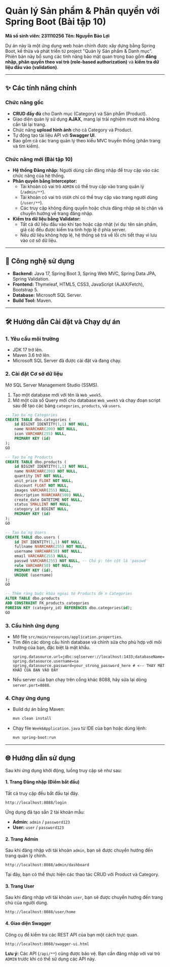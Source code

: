 # Quản lý Sản phẩm & Phân quyền với Spring Boot (Bài tập 10)

**Mã số sinh viên: 231110256**
**Tên: Nguyễn Bảo Lợi**

Dự án này là một ứng dụng web hoàn chỉnh được xây dựng bằng Spring Boot, kế thừa và phát triển từ project "Quản lý Sản phẩm & Danh mục". Phiên bản này bổ sung các tính năng bảo mật quan trọng bao gồm **đăng nhập, phân quyền theo vai trò (role-based authorization)** và **kiểm tra dữ liệu đầu vào (validation)**.

---

## ✨ Các tính năng chính

### Chức năng gốc
*   **CRUD đầy đủ** cho Danh mục (Category) và Sản phẩm (Product).
*   Giao diện quản lý sử dụng **AJAX**, mang lại trải nghiệm mượt mà không cần tải lại trang.
*   Chức năng **upload hình ảnh** cho cả Category và Product.
*   Tự động tạo tài liệu API với **Swagger UI**.
*   Bao gồm cả các trang quản lý theo kiểu MVC truyền thống (phân trang và tìm kiếm).

### Chức năng mới (Bài tập 10)
*   **Hệ thống Đăng nhập:** Người dùng cần đăng nhập để truy cập vào các chức năng của hệ thống.
*   **Phân quyền bằng Interceptor:**
    *   Tài khoản có vai trò `ADMIN` có thể truy cập vào trang quản lý (`/admin/**`).
    *   Tài khoản có vai trò `USER` chỉ có thể truy cập vào trang người dùng (`/user/**`).
    *   Các truy cập không đúng quyền hoặc chưa đăng nhập sẽ bị chặn và chuyển hướng về trang đăng nhập.
*   **Kiểm tra dữ liệu bằng Validator:**
    *   Tất cả dữ liệu đầu vào khi tạo hoặc cập nhật (ví dụ: tên sản phẩm, giá cả) đều được kiểm tra tính hợp lệ ở phía server.
    *   Nếu dữ liệu không hợp lệ, hệ thống sẽ trả về lỗi chi tiết thay vì lưu vào cơ sở dữ liệu.

---

## 🚀 Công nghệ sử dụng

*   **Backend:** Java 17, Spring Boot 3, Spring Web MVC, Spring Data JPA, Spring Validation.
*   **Frontend:** Thymeleaf, HTML5, CSS3, JavaScript (AJAX/Fetch), Bootstrap 5.
*   **Database:** Microsoft SQL Server.
*   **Build Tool:** Maven.

---

## 🛠️ Hướng dẫn Cài đặt và Chạy dự án

### 1. Yêu cầu môi trường
-   JDK 17 trở lên.
-   Maven 3.6 trở lên.
-   Microsoft SQL Server đã được cài đặt và đang chạy.

### 2. Cài đặt Cơ sở dữ liệu
Mở SQL Server Management Studio (SSMS).
1.  Tạo một database mới với tên là `Web_week5`.
2.  Mở một cửa sổ Query mới cho database `Web_week5` và chạy đoạn script sau để tạo các bảng `categories`, `products`, và `users`.

```sql
-- Tạo bảng Categories
CREATE TABLE dbo.categories (
    id BIGINT IDENTITY(1,1) NOT NULL,
    name NVARCHAR(200) NOT NULL,
    icon VARCHAR(255) NULL,
    PRIMARY KEY (id)
);
GO

-- Tạo bảng Products
CREATE TABLE dbo.products (
    id BIGINT IDENTITY(1,1) NOT NULL,
    name NVARCHAR(200) NOT NULL,
    quantity INT NOT NULL,
    unit_price FLOAT NOT NULL,
    discount FLOAT NOT NULL,
    images VARCHAR(255) NULL,
    description NVARCHAR(500) NULL,
    create_date DATETIME NOT NULL,
    status SMALLINT NOT NULL,
    category_id BIGINT NULL,
    PRIMARY KEY (id)
);
GO

-- Tạo bảng Users
CREATE TABLE dbo.users (
	id INT IDENTITY(1,1) NOT NULL,
	fullname NVARCHAR(255) NOT NULL,
	username VARCHAR(50) NOT NULL,
	email VARCHAR(255) NULL,
	passwd VARCHAR(255) NOT NULL, -- Chú ý: tên cột là 'passwd'
	role VARCHAR(50) NOT NULL,
	PRIMARY KEY (id),
	UNIQUE (username)
);
GO

-- Thêm ràng buộc khóa ngoại từ Products đến Categories
ALTER TABLE dbo.products
ADD CONSTRAINT FK_products_categories
FOREIGN KEY (category_id) REFERENCES dbo.categories(id);
GO
```

### 3. Cấu hình ứng dụng
-   Mở file `src/main/resources/application.properties`.
-   Tìm đến các dòng cấu hình database và chỉnh sửa cho phù hợp với môi trường của bạn, đặc biệt là mật khẩu.
    ```properties
    spring.datasource.url=jdbc:sqlserver://localhost:1433;databaseName=test_db;encrypt=true;trustServerCertificate=true;
    spring.datasource.username=sa
    spring.datasource.password=your_strong_password_here # <-- THAY MẬT KHẨU CỦA BẠN VÀO ĐÂY
    ```
-   Nếu server của bạn chạy trên cổng khác 8088, hãy sửa lại dòng `server.port=8088`.

### 4. Chạy ứng dụng
-   Build dự án bằng Maven:
    ```bash
    mvn clean install
    ```
-   Chạy file `Week6Application.java` từ IDE của bạn hoặc dùng lệnh:
    ```bash
    mvn spring-boot:run
    ```

---

## 🌐 Hướng dẫn sử dụng

Sau khi ứng dụng khởi động, luồng truy cập sẽ như sau:

#### 1. Trang Đăng nhập (Điểm bắt đầu)
Tất cả truy cập đều bắt đầu tại đây.
```
http://localhost:8088/login
```
Ứng dụng đã tạo sẵn 2 tài khoản mẫu:
-   **Admin:** `admin` / `password123`
-   **User:** `user` / `password123`

#### 2. Trang Admin
Sau khi đăng nhập với tài khoản `admin`, bạn sẽ được chuyển hướng đến trang quản lý chính.
```
http://localhost:8088/admin/dashboard
```
Tại đây, bạn có thể thực hiện các thao tác CRUD với Product và Category.

#### 3. Trang User
Sau khi đăng nhập với tài khoản `user`, bạn sẽ được chuyển hướng đến trang chủ của người dùng.
```
http://localhost:8088/user/home
```

#### 4. Giao diện Swagger
Công cụ để kiểm tra các REST API của bạn một cách trực quan.
```
http://localhost:8088/swagger-ui.html
```
**Lưu ý:** Các API (`/api/**`) cũng được bảo vệ. Bạn cần đăng nhập với vai trò `ADMIN` trước khi có thể sử dụng các API này.